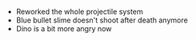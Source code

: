 * Reworked the whole projectile system
* Blue bullet slime doesn't shoot after death anymore
* Dino is a bit more angry now